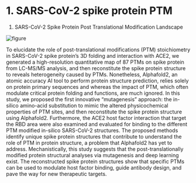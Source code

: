 # 1. SARS-CoV-2 spike protein PTM
 1. SARS-CoV-2 Spike Protein Post Translational Modification Landscape
 
 ![figure](https://user-images.githubusercontent.com/114552019/200270490-c58cbd01-7f29-4049-a19c-b382572e1ab9.jpg)
 
To elucidate the role of post-translational modifications (PTM) stoichiometry in SARS-CoV-2 spike protein’s 3D folding and interaction with ACE2, we generated a high-resolution quantitative map of 87 PTMs on spike protein from LC-MS/MS analysis, and then reconstitute the spike protein structure to reveals heterogeneity caused by PTMs. Nonetheless, Alphafold2, an atomic accuracy AI tool to perform protein structure prediction, relies solely on protein primary sequences and whereas the impact of PTM, which often modulate critical protein folding and functions, are much ignored. In this study, we proposed the first innovative “mutagenesis” approach: the in-silico amino-acid substitution to mimic the altered physicochemical properties of PTM sites, and then reconstitute the spike protein structure using Alphafold2. Furthermore, the ACE2 host factor interaction that target the RBD area were also examined and evaluated for binding to the different PTM modified in-silico SARS-CoV-2 structures. The proposed methods identify unique spike protein structures that contribute to understand the role of PTM in protein structure, a problem that Alphafold2 has yet to address. Mechanistically, this study suggests that the post-translationally modified protein structural analyses via mutagenesis and deep learning exist. The reconstructed spike protein structures show that specific PTMs can be used to modulate host factor binding, guide antibody design, and pave the way for new therapeutic targets.
